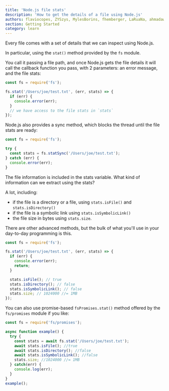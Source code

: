 ```yaml
---
title: 'Node.js file stats'
description: 'How to get the details of a file using Node.js'
authors: flaviocopes, ZYSzys, MylesBorins, fhemberger, LaRuaNa, ahmadawais
section: Getting Started
category: learn
---
```


Every file comes with a set of details that we can inspect using Node.js.

In particular, using the `stat()` method provided by the `fs` module.

You call it passing a file path, and once Node.js gets the file details it will call the callback function you pass, with 2 parameters: an error message, and the file stats:

```js
const fs = require('fs');

fs.stat('/Users/joe/test.txt', (err, stats) => {
  if (err) {
    console.error(err);
  }
  // we have access to the file stats in `stats`
});
```

Node.js also provides a sync method, which blocks the thread until the file stats are ready:

```js
const fs = require('fs');

try {
  const stats = fs.statSync('/Users/joe/test.txt');
} catch (err) {
  console.error(err);
}
```

The file information is included in the stats variable. What kind of information can we extract using the stats?

A lot, including:

* if the file is a directory or a file, using `stats.isFile()` and `stats.isDirectory()`
* if the file is a symbolic link using `stats.isSymbolicLink()`
* the file size in bytes using `stats.size`.

There are other advanced methods, but the bulk of what you'll use in your day-to-day programming is this.

```js
const fs = require('fs');

fs.stat('/Users/joe/test.txt', (err, stats) => {
  if (err) {
    console.error(err);
    return;
  }

  stats.isFile(); // true
  stats.isDirectory(); // false
  stats.isSymbolicLink(); // false
  stats.size; // 1024000 //= 1MB
});
```

You can also use promise-based `fsPromises.stat()` method offered by the `fs/promises` module if you like:

```js
const fs = require('fs/promises');

async function example() {
  try {
    const stats = await fs.stat('/Users/joe/test.txt');
    await stats.isFile(); //true
    await stats.isDirectory(); //false
    await stats.isSymbolicLink(); //false
    stats.size; //1024000 //= 1MB
  } catch(err) {
    console.log(err);
  }
}
example();
```
